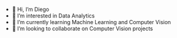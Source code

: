 - 👋 Hi, I’m Diego
- 👀 I’m interested in Data Analytics
- 🌱 I’m currently learning Machine Learning and Computer Vision
- 💞️ I’m looking to collaborate on Computer Vision projects

<!---
DiegoMecke/DiegoMecke is a ✨ special ✨ repository because its `README.md` (this file) appears on your GitHub profile.
You can click the Preview link to take a look at your changes.
--->
